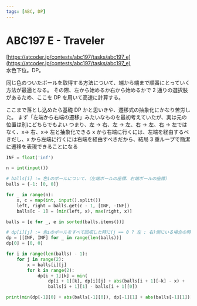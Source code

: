 ```yaml
---
tags: [ABC, DP]
---
```


# ABC197 E - Traveler

[https://atcoder.jp/contests/abc197/tasks/abc197_e](https://atcoder.jp/contests/abc197/tasks/abc197_e)  
水色下位。DP。

同じ色のついたボールを取得する方法について、端から端まで順番にとっていく方法が最適となる。
その際、左から始めるか右から始めるかで 2 通りの選択肢があるため、ここを DP を用いて高速に計算する。

ここまで落とし込めたら基礎 DP かと思いきや、遷移式の抽象化にかなり苦労した。
まず「左端から右端の遷移」みたいなものを最初考えていたが、実は元の位置は別にどちらでもよい
つまり、左 → 右、左 → 左、右 → 左、右 → 左ではなく、x→ 右、x→ 左と抽象化できる
x から右端に行くには、左端を経由するべきだし、x から左端に行くには右端を経由すべきだから、結局 3 重ループで簡潔に遷移を表現できることになる

```py
INF = float('inf')

n = int(input())

# balls[i] := 色iのボールについて、（左端ボールの座標、右端ボールの座標）
balls = {-1: [0, 0]}

for _ in range(n):
    x, c = map(int, input().split())
    left, right = balls.get(c - 1, [INF, -INF])
    balls[c - 1] = [min(left, x), max(right, x)]

balls = [e for _, e in sorted(balls.items())]

# dp[i][j] := 色iのボールをすべて回収した時に(j == 0 ? 左 : 右)側にいる場合の時刻
dp = [[INF, INF] for _ in range(len(balls))]
dp[0] = [0, 0]

for i in range(len(balls) - 1):
    for j in range(2):
        x = balls[i][j]
        for k in range(2):
            dp[i + 1][k] = min(
                dp[i + 1][k], dp[i][j] + abs(balls[i + 1][~k] - x) +
                balls[i + 1][1] - balls[i + 1][0])

print(min(dp[-1][0] + abs(balls[-1][0]), dp[-1][1] + abs(balls[-1][1])))
```
